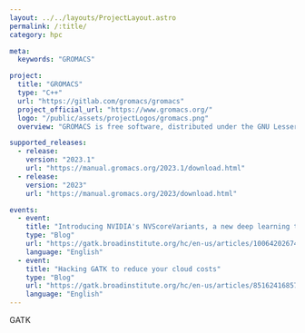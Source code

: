 ```yaml
---
layout: ../../layouts/ProjectLayout.astro
permalink: /:title/
category: hpc

meta:
  keywords: "GROMACS"

project:
  title: "GROMACS"
  type: "C++"
  url: "https://gitlab.com/gromacs/gromacs"
  project_official_url: "https://www.gromacs.org/"
  logo: "/public/assets/projectLogos/gromacs.png"
  overview: "GROMACS is free software, distributed under the GNU Lesser General Public License, version 2.1 However, scientific software is a little special compared to most other programs. Both you, we, and all other GROMACS users depend on the quality of the code, and when we find bugs (every piece of software has them) it is crucial that we can correct it and say that it was fixed in version X of the file or package release. For the same reason, it is important that you can reproduce other people's result from a certain GROMACS version."

supported_releases:
  - release:
    version: "2023.1"
    url: "https://manual.gromacs.org/2023.1/download.html"
  - release:
    version: "2023"
    url: "https://manual.gromacs.org/2023/download.html"

events:
  - event:
    title: "Introducing NVIDIA's NVScoreVariants, a new deep learning tool for filtering variants"
    type: "Blog"
    url: "https://gatk.broadinstitute.org/hc/en-us/articles/10064202674971-Introducing-NVIDIA-s-NVScoreVariants-a-new-deep-learning-tool-for-filtering-variants-"
    language: "English"
  - event:
    title: "Hacking GATK to reduce your cloud costs"
    type: "Blog"
    url: "https://gatk.broadinstitute.org/hc/en-us/articles/8516241685787-Hacking-GATK-to-reduce-your-cloud-costs"
    language: "English"
---
```


<p>GATK</p>
